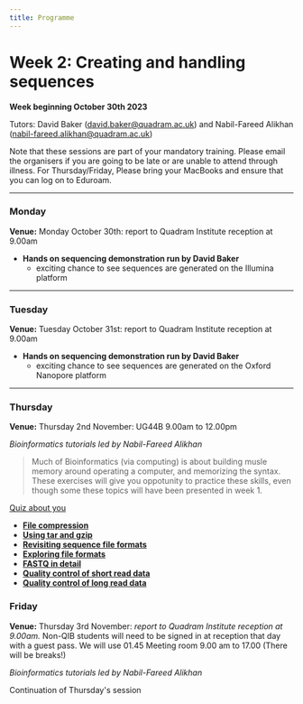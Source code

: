 ```yaml
---
title: Programme
---
```

# Week 2: Creating and handling sequences

**Week beginning October 30th 2023**

Tutors: David Baker (david.baker@quadram.ac.uk) and Nabil-Fareed Alikhan (nabil-fareed.alikhan@quadram.ac.uk)

Note that these sessions are part of your mandatory training. Please email the organisers if you are going to be late or are unable to attend through illness. For Thursday/Friday, Please bring your MacBooks and ensure that you can log on to Eduroam.

***

### Monday

**Venue:** Monday October 30th: report to Quadram Institute reception at 9.00am

- **Hands on sequencing demonstration run by David Baker**
 	-	exciting chance to see sequences are generated on the Illumina platform

***

### Tuesday 

**Venue:** Tuesday October 31st: report to Quadram Institute reception at 9.00am

- **Hands on sequencing demonstration run by David Baker**
 	-	exciting chance to see sequences are generated on the Oxford Nanopore platform

***

### Thursday

**Venue:** Thursday 2nd November: UG44B 9.00am to 12.00pm

_Bioinformatics tutorials led by Nabil-Fareed Alikhan_

> Much of Bioinformatics (via computing) is about building musle memory around operating a computer, and memorizing the syntax. These exercises will give you oppotunity to practice these skills, even though some these topics will have been presented in week 1. 


[Quiz about you](/seq-data/about-you)

* **[File compression]({{site.baseurl}}/modules/sequencing/file-compression/)**
* **[Using tar and gzip]({{site.baseurl}}/modules/sequencing/using-gzip)**
* **[Revisiting sequence file formats]({{site.baseurl}}/modules/sequencing/sequence-data/)**
* **[Exploring file formats]({{site.baseurl}}/modules/sequencing/file-formats)**
* **[FASTQ in detail]({{site.baseurl}}/modules/sequencing/fastq-in-detail)**
* **[Quality control of short read data]({{site.baseurl}}/modules/sequencing/short-read-qc)**
* **[Quality control of long read data]({{site.baseurl}}/modules/sequencing/long-read-qc)**

### Friday

**Venue:** Thursday 3rd November:  _report to Quadram Institute reception at 9.00am._ Non-QIB students will need to be signed in at reception that day with a guest pass. We will use 01.45 Meeting room 9.00 am to 17.00 (There will be breaks!)

_Bioinformatics tutorials led by Nabil-Fareed Alikhan_

Continuation of Thursday's session


